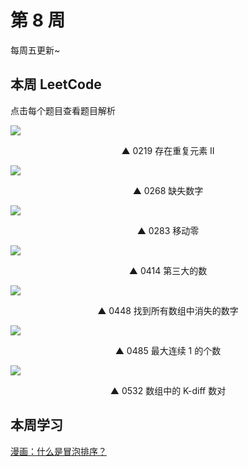 # 第 8 周 <Badge text="已发布" type="warn"/>

每周五更新~



## 本周 LeetCode

点击每个题目查看题目解析

[![](https://w3fun-1253290453.cos.ap-chengdu.myqcloud.com/cattle/solution/easy/0219-contains-duplicate-ii.png)](/solution/easy/0219-contains-duplicate-ii.html)

<div style="text-align: center">▲ 0219 存在重复元素 II</div>


[![](https://w3fun-1253290453.cos.ap-chengdu.myqcloud.com/cattle/solution/easy/0268-missing-number.png)](/solution/easy/0268-missing-number.html)

<div style="text-align: center">▲ 0268 缺失数字</div>


[![](https://w3fun-1253290453.cos.ap-chengdu.myqcloud.com/cattle/solution/easy/0283-move-zeroes.png)](/solution/easy/0283-move-zeroes.html)

<div style="text-align: center">▲ 0283 移动零</div>


[![](https://w3fun-1253290453.cos.ap-chengdu.myqcloud.com/cattle/solution/easy/0414-third-maximum-number.png)](/solution/easy/0414-third-maximum-number.html)

<div style="text-align: center">▲ 0414 第三大的数</div>


[![](https://w3fun-1253290453.cos.ap-chengdu.myqcloud.com/cattle/solution/easy/0448-find-all-numbers-disappeared-in-an-array.png)](/solution/easy/0448-find-all-numbers-disappeared-in-an-array.html)

<div style="text-align: center">▲ 0448 找到所有数组中消失的数字</div>


[![](https://w3fun-1253290453.cos.ap-chengdu.myqcloud.com/cattle/solution/easy/0485-max-consecutive-ones.png)](/solution/easy/0485-max-consecutive-ones.html)

<div style="text-align: center">▲ 0485 最大连续 1 的个数</div>


[![](https://w3fun-1253290453.cos.ap-chengdu.myqcloud.com/cattle/solution/easy/0532-k-diff-pairs-in-an-array.png)](/solution/easy/0532-k-diff-pairs-in-an-array.html)

<div style="text-align: center">▲ 0532 数组中的 K-diff 数对​</div>



## 本周学习

[漫画：什么是冒泡排序？](https://juejin.im/post/5bbc7c6de51d450e5c47a26c)
